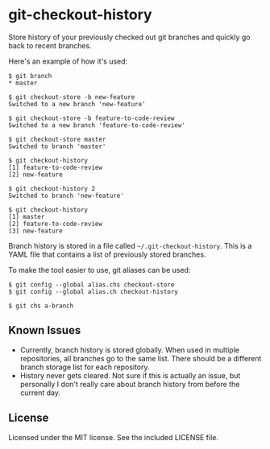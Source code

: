 git-checkout-history
====================

Store history of your previously checked out git branches and quickly go back to recent branches.

Here's an example of how it's used:

	$ git branch
	* master
	
	$ git checkout-store -b new-feature
	Switched to a new branch 'new-feature'
	
	$ git checkout-store -b feature-to-code-review
	Switched to a new branch 'feature-to-code-review'
	
	$ git checkout-store master
	Switched to branch 'master'
	
	$ git checkout-history
	[1] feature-to-code-review
	[2] new-feature
	
	$ git checkout-history 2
	Switched to branch 'new-feature'
	
	$ git checkout-history
	[1] master
	[2] feature-to-code-review
	[3] new-feature


Branch history is stored in a file called `~/.git-checkout-history`. This is a YAML file that contains a list of previously stored branches.

To make the tool easier to use, git aliases can be used:

	$ git config --global alias.chs checkout-store
	$ git config --global alias.ch checkout-history
	
	$ git chs a-branch


## Known Issues
* Currently, branch history is stored globally. When used in multiple repositories, all branches go to the same list. There should be a different branch storage list for each repository.
* History never gets cleared. Not sure if this is actually an issue, but personally I don't really care about branch history from before the current day.


## License
Licensed under the MIT license. See the included LICENSE file.
